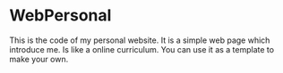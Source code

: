 # WebPersonal

This is the code of my personal website. 
It is a simple web page which introduce me. Is like a online curriculum.
You can use it as a template to make your own.
